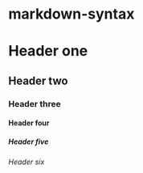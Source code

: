 # markdown-syntax
# Header one
## Header two
### Header three
#### Header four
##### Header five
###### Header six
